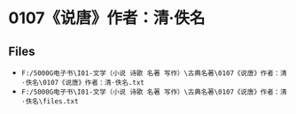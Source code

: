 # 0107《说唐》作者：清·佚名

## Files

- `F:/5000G电子书\I01-文学（小说 诗歌 名著 写作）\古典名著\0107《说唐》作者：清·佚名\0107《说唐》作者：清·佚名.txt`
- `F:/5000G电子书\I01-文学（小说 诗歌 名著 写作）\古典名著\0107《说唐》作者：清·佚名\files.txt`
